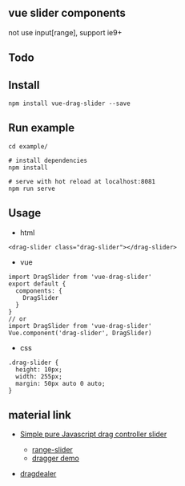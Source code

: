 ## vue slider components

not use input[range], support ie9+

## Todo
## Install
````
npm install vue-drag-slider --save
````
## Run example
````
cd example/

# install dependencies
npm install

# serve with hot reload at localhost:8081
npm run serve
````

## Usage
- html
````
<drag-slider class="drag-slider"></drag-slider>
````
- vue
````
import DragSlider from 'vue-drag-slider'
export default {
  components: {
    DragSlider
  }
}
// or
import DragSlider from 'vue-drag-slider'
Vue.component('drag-slider', DragSlider)
````
- css
````
.drag-slider {
  height: 10px;
  width: 255px;
  margin: 50px auto 0 auto;
}
````

## material link
- [Simple pure Javascript drag controller slider](https://stackoverflow.com/questions/14095880/simple-pure-javascript-drag-controller-slider)
  - [range-slider](https://github.com/tovic/range-slider)
  - [dragger demo](http://jsbin.com/dulifezi/2/edit?html,js,output)

- [dragdealer](https://github.com/skidding/dragdealer)
